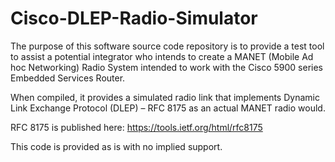 # Cisco-DLEP-Radio-Simulator
The purpose of this software source code repository is to provide a test tool to assist a potential integrator who intends to create a MANET (Mobile Ad hoc Networking) Radio System intended to work with the Cisco 5900 series Embedded Services Router.

When compiled, it provides a simulated radio link that implements Dynamic Link Exchange Protocol (DLEP) – RFC 8175 as an actual MANET radio would.
 
RFC 8175 is published here: https://tools.ietf.org/html/rfc8175
 
This code is provided as is with no implied support.
